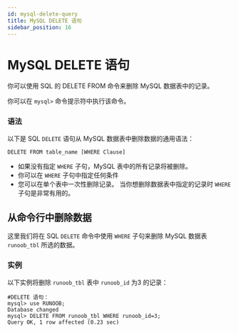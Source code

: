 ```yaml
---
id: mysql-delete-query
title: MySQL DELETE 语句
sidebar_position: 16
---
```


# MySQL DELETE 语句
你可以使用 SQL 的 DELETE FROM 命令来删除 MySQL 数据表中的记录。

你可以在 `mysql>` 命令提示符中执行该命令。

### 语法
以下是 SQL `DELETE` 语句从 MySQL 数据表中删除数据的通用语法：
```
DELETE FROM table_name [WHERE Clause]
```
- 如果没有指定 `WHERE` 子句，MySQL 表中的所有记录将被删除。
- 你可以在 `WHERE` 子句中指定任何条件
- 您可以在单个表中一次性删除记录。
当你想删除数据表中指定的记录时 `WHERE` 子句是非常有用的。

## 从命令行中删除数据
这里我们将在 SQL `DELETE` 命令中使用 `WHERE` 子句来删除 MySQL 数据表 `runoob_tbl` 所选的数据。

### 实例
以下实例将删除 `runoob_tbl` 表中 `runoob_id` 为3 的记录：
```
#DELETE 语句：
mysql> use RUNOOB;
Database changed
mysql> DELETE FROM runoob_tbl WHERE runoob_id=3;
Query OK, 1 row affected (0.23 sec)
```
